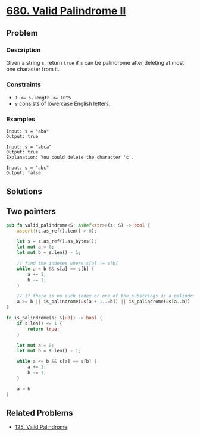 # [680. Valid Palindrome II](https://leetcode.com/problems/valid-palindrome-ii/)

## Problem

### Description

Given a string `s`, return `true` if `s` can be palindrome after deleting at
most one character from it.

### Constraints

* `1 <= s.length <= 10^5`
* `s` consists of lowercase English letters.

### Examples

```text
Input: s = "aba"
Output: true
```

```text
Input: s = "abca"
Output: true
Explanation: You could delete the character 'c'.
```

```text
Input: s = "abc"
Output: false
```

## Solutions

## Two pointers

```rust
pub fn valid_palindrome<S: AsRef<str>>(s: S) -> bool {
    assert!(s.as_ref().len() > 0);

    let s = s.as_ref().as_bytes();
    let mut a = 0;
    let mut b = s.len() - 1;

    // find the indexes where s[a] != s[b]
    while a < b && s[a] == s[b] {
        a += 1;
        b -= 1;
    }

    // If there is no such index or one of the substrings is a palindrome, return true
    a >= b || is_palindrome(&s[a + 1..=b]) || is_palindrome(&s[a..b])
}

fn is_palindrome(s: &[u8]) -> bool {
    if s.len() <= 1 {
        return true;
    }

    let mut a = 0;
    let mut b = s.len() - 1;

    while a <= b && s[a] == s[b] {
        a += 1;
        b -= 1;
    }

    a > b
}
```

## Related Problems

* [125. Valid Palindrome](/leetcode/100%20-%20199/125.%20Valid%20Palindrome.md)